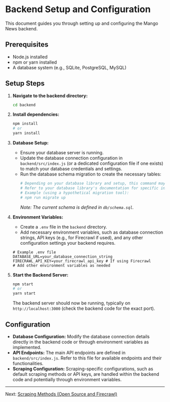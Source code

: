 # Backend Setup and Configuration

This document guides you through setting up and configuring the Mango News backend.

## Prerequisites

- Node.js installed
- npm or yarn installed
- A database system (e.g., SQLite, PostgreSQL, MySQL)

## Setup Steps

1.  **Navigate to the backend directory:**
    ```bash
    cd backend
    ```

2.  **Install dependencies:**
    ```bash
    npm install
    # or
    yarn install
    ```

3.  **Database Setup:**
    - Ensure your database server is running.
    - Update the database connection configuration in `backend/src/index.js` (or a dedicated configuration file if one exists) to match your database credentials and settings.
    - Run the database schema migration to create the necessary tables:
      ```bash
      # Depending on your database library and setup, this command may vary.
      # Refer to your database library's documentation for specific instructions.
      # Example (using a hypothetical migration tool):
      # npm run migrate up
      ```
      *Note: The current schema is defined in `db/schema.sql`.*

4.  **Environment Variables:**
    - Create a `.env` file in the `backend` directory.
    - Add necessary environment variables, such as database connection strings, API keys (e.g., for Firecrawl if used), and any other configuration settings your backend requires.
    ```dotenv
    # Example .env file
    DATABASE_URL=your_database_connection_string
    FIRECRAWL_API_KEY=your_firecrawl_api_key # If using Firecrawl
    # Add other environment variables as needed
    ```

5.  **Start the Backend Server:**
    ```bash
    npm start
    # or
    yarn start
    ```
    The backend server should now be running, typically on `http://localhost:3000` (check the backend code for the exact port).

## Configuration

- **Database Configuration:** Modify the database connection details directly in the backend code or through environment variables as implemented.
- **API Endpoints:** The main API endpoints are defined in `backend/src/index.js`. Refer to this file for available endpoints and their functionalities.
- **Scraping Configuration:** Scraping-specific configurations, such as default scraping methods or API keys, are handled within the backend code and potentially through environment variables.

---

Next: [Scraping Methods (Open Source and Firecrawl)](scraping-methods.md)
